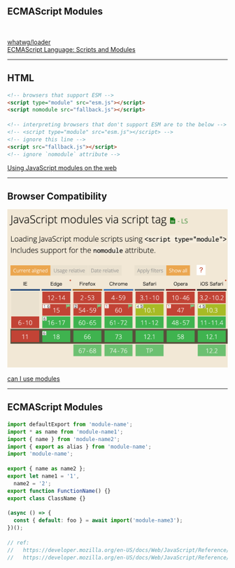 <!-- sectionTitle: Modules -->

<!-- note
JavaScript has many module systems. For example, AMD, UMD, and CJS.
This specification is owned by WHATWG and TC39.
TC39 has ESM syntax / and rules concerning javascript.

For example, the default is strict mode / and how to treat "this", etc...
However, modules loading is owned by WHATWG / because it is the difference between browsers and Node.js.

On the other hand, dynamic import is javascript only syntax, so TC39 manages it. Now, dynamic import is stage-3 of TC39
-->

## ECMAScript Modules

<br />

[whatwg/loader](https://whatwg.github.io/loader/)  
[ECMAScript Language: Scripts and Modules](https://tc39.github.io/ecma262/#sec-ecmascript-language-scripts-and-modules)

---

<!-- note
You can specify "module" to "type" attribute in "script" / to make it recognized as ESM. However, browsers that don't know `type: module` / ignore this script tag.
In other words, it is not executed.

So you use the `nomodule` attribute. Browsers that don't support ESM / can ignore this attribute / and execute it / as a normal script tag / because `type` attribute has not changed.
And browsers that support ESM / don't execute this script. I think / files into one using a bundler / usually have this attribute.
-->

## HTML

```html
<!-- browsers that support ESM -->
<script type="module" src="esm.js"></script>
<script nomodule src="fallback.js"></script>

<!-- interpreting browsers that don't support ESM are to the below -->
<!-- <script type="module" src="esm.js"></script> -->
<!-- ignore this line -->
<script src="fallback.js"></script>
<!-- ignore `nomodule` attribute -->
```

<a href="https://developers.google.com/web/fundamentals/primers/modules" class="ref-link">Using JavaScript modules on the web</a>

---

<!-- note
All browsers can use modules / other than Internet Explorer.
We might not need bundlers / like webpack / in the future.
However, it is still more efficient / to bundle large code now.
-->

## Browser Compatibility

<img src="../images/browser-compatibility.png" class="browser-compatibility" />

<a class="ref-link" href="https://caniuse.com/#search=modules">can I use modules</a>

---

<!-- note
I think / many people are already using ESM.
ESM has `import` and `export` syntax. Like this example.

I describe the features of ESM.

`import` and `export` / can only be written at the top level.
this makes it possible / to detect errors before execution.
If you want to get modules as asynchronously, please use dynamic import / which is stage-3 of tc39.
And, since `import` statement is hoisting, it is declared / at the beginning of the module / wherever it is written. So / this is the same behavior / as a function declaration.
Also, the top level `this` in the module / becomes undefined / and a module / which is written in ESM / becomes strict mode.
-->

## ECMAScript Modules

```javascript
import defaultExport from 'module-name';
import * as name from 'module-name1';
import { name } from 'module-name2';
import { export as alias } from 'module-name';
import 'module-name';

export { name as name2 };
export let name1 = '1',
  name2 = '2';
export function FunctionName() {}
export class ClassName {}

(async () => {
  const { default: foo } = await import('module-name3');
})();

// ref:
//   https://developer.mozilla.org/en-US/docs/Web/JavaScript/Reference/Statements/import
//   https://developer.mozilla.org/en-US/docs/Web/JavaScript/Reference/Statements/export
```
